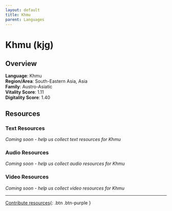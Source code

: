 ```yaml
---
layout: default
title: Khmu
parent: Languages
---
```


# Khmu (kjg)

## Overview

**Language**: Khmu  
**Region/Area**: South-Eastern Asia, Asia  
**Family**: Austro-Asiatic  
**Vitality Score**: 1.11  
**Digitality Score**: 1.40  

## Resources

### Text Resources
*Coming soon - help us collect text resources for Khmu*

### Audio Resources
*Coming soon - help us collect audio resources for Khmu*

### Video Resources
*Coming soon - help us collect video resources for Khmu*

---

[Contribute resources](https://fairtrain.github.io/){: .btn .btn-purple }
